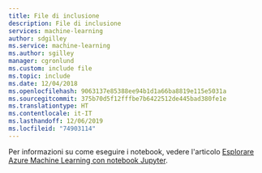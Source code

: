 ```yaml
---
title: File di inclusione
description: File di inclusione
services: machine-learning
author: sdgilley
ms.service: machine-learning
ms.author: sgilley
manager: cgronlund
ms.custom: include file
ms.topic: include
ms.date: 12/04/2018
ms.openlocfilehash: 9063137e85388ee94b1d1a66ba8819e115e5031a
ms.sourcegitcommit: 375b70d5f12fffbe7b6422512de445bad380fe1e
ms.translationtype: HT
ms.contentlocale: it-IT
ms.lasthandoff: 12/06/2019
ms.locfileid: "74903114"
---
```

Per informazioni su come eseguire i notebook, vedere l'articolo [Esplorare Azure Machine Learning con notebook Jupyter](../articles/machine-learning/service/samples-notebooks.md).